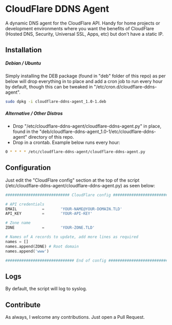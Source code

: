 # CloudFlare DDNS Agent
A dynamic DNS agent for the CloudFlare API. Handy for home projects or development environments where you want the benefits of CloudFlare (Hosted DNS, Security, Universal SSL, Apps, etc) but don't have a static IP.

## Installation

##### Debian / Ubuntu
Simply installing the DEB package (found in "deb" folder of this repo) as per below will drop everything in to place and add a cron job to run every hour by default, though this can be tweaked in "/etc/cron.d/cloudflare-ddns-agent".
```bash
sudo dpkg -i cloudflare-ddns-agent_1.0-1.deb
```

##### Alternative / Other Distros
- Drop "/etc/cloudflare-ddns-agent/cloudflare-ddns-agent.py" in place, found in the "deb/cloudflare-ddns-agent_1.0-1/etc/cloudflare-ddns-agent" directory of this repo.
- Drop in a crontab. Example below runs every hour:
```bash
0 * * * * /etc/cloudflare-ddns-agent/cloudflare-ddns-agent.py
```

## Configuration
Just edit the "CloudFlare config" section at the top of the script (/etc/cloudflare-ddns-agent/cloudflare-ddns-agent.py) as seen below:

```python
############################ CloudFlare config ################################

# API credentials
EMAIL           =       'YOUR-NAME@YOUR-DOMAIN.TLD'
API_KEY         =       'YOUR-API-KEY'

# Zone name
ZONE            =       'YOUR-ZONE.TLD'

# Names of A records to update, add more lines as required
names = []
names.append(ZONE) # Root domain
names.append('www')

############################## End of config ##################################
```

## Logs
By default, the script will log to syslog.

## Contribute
As always, I welcome any contributions. Just open a Pull Request.
